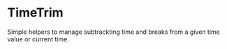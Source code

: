# TimeTrim

Simple helpers to manage subtrackting time and breaks from a given time value or current time.